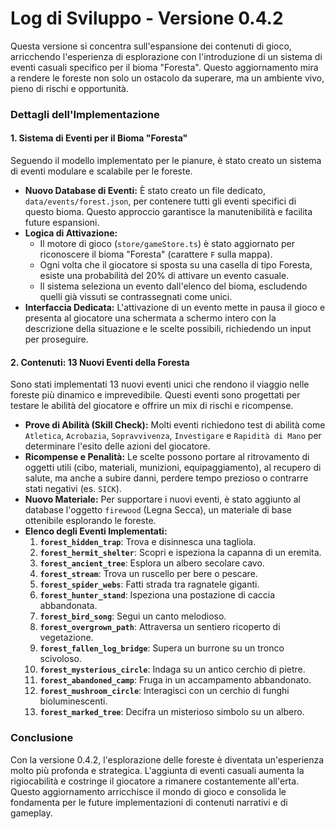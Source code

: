 # Log di Sviluppo - Versione 0.4.2

Questa versione si concentra sull'espansione dei contenuti di gioco, arricchendo l'esperienza di esplorazione con l'introduzione di un sistema di eventi casuali specifico per il bioma "Foresta". Questo aggiornamento mira a rendere le foreste non solo un ostacolo da superare, ma un ambiente vivo, pieno di rischi e opportunità.

### Dettagli dell'Implementazione

#### 1. Sistema di Eventi per il Bioma "Foresta"
Seguendo il modello implementato per le pianure, è stato creato un sistema di eventi modulare e scalabile per le foreste.

- **Nuovo Database di Eventi:** È stato creato un file dedicato, `data/events/forest.json`, per contenere tutti gli eventi specifici di questo bioma. Questo approccio garantisce la manutenibilità e facilita future espansioni.
- **Logica di Attivazione:**
  - Il motore di gioco (`store/gameStore.ts`) è stato aggiornato per riconoscere il bioma "Foresta" (carattere `F` sulla mappa).
  - Ogni volta che il giocatore si sposta su una casella di tipo Foresta, esiste una probabilità del 20% di attivare un evento casuale.
  - Il sistema seleziona un evento dall'elenco del bioma, escludendo quelli già vissuti se contrassegnati come unici.
- **Interfaccia Dedicata:** L'attivazione di un evento mette in pausa il gioco e presenta al giocatore una schermata a schermo intero con la descrizione della situazione e le scelte possibili, richiedendo un input per proseguire.

#### 2. Contenuti: 13 Nuovi Eventi della Foresta
Sono stati implementati 13 nuovi eventi unici che rendono il viaggio nelle foreste più dinamico e imprevedibile. Questi eventi sono progettati per testare le abilità del giocatore e offrire un mix di rischi e ricompense.

- **Prove di Abilità (Skill Check):** Molti eventi richiedono test di abilità come `Atletica`, `Acrobazia`, `Sopravvivenza`, `Investigare` e `Rapidità di Mano` per determinare l'esito delle azioni del giocatore.
- **Ricompense e Penalità:** Le scelte possono portare al ritrovamento di oggetti utili (cibo, materiali, munizioni, equipaggiamento), al recupero di salute, ma anche a subire danni, perdere tempo prezioso o contrarre stati negativi (es. `SICK`).
- **Nuovo Materiale:** Per supportare i nuovi eventi, è stato aggiunto al database l'oggetto `firewood` (Legna Secca), un materiale di base ottenibile esplorando le foreste.
- **Elenco degli Eventi Implementati:**
  1.  **`forest_hidden_trap`**: Trova e disinnesca una tagliola.
  2.  **`forest_hermit_shelter`**: Scopri e ispeziona la capanna di un eremita.
  3.  **`forest_ancient_tree`**: Esplora un albero secolare cavo.
  4.  **`forest_stream`**: Trova un ruscello per bere o pescare.
  5.  **`forest_spider_webs`**: Fatti strada tra ragnatele giganti.
  6.  **`forest_hunter_stand`**: Ispeziona una postazione di caccia abbandonata.
  7.  **`forest_bird_song`**: Segui un canto melodioso.
  8.  **`forest_overgrown_path`**: Attraversa un sentiero ricoperto di vegetazione.
  9.  **`forest_fallen_log_bridge`**: Supera un burrone su un tronco scivoloso.
  10. **`forest_mysterious_circle`**: Indaga su un antico cerchio di pietre.
  11. **`forest_abandoned_camp`**: Fruga in un accampamento abbandonato.
  12. **`forest_mushroom_circle`**: Interagisci con un cerchio di funghi bioluminescenti.
  13. **`forest_marked_tree`**: Decifra un misterioso simbolo su un albero.

### Conclusione
Con la versione 0.4.2, l'esplorazione delle foreste è diventata un'esperienza molto più profonda e strategica. L'aggiunta di eventi casuali aumenta la rigiocabilità e costringe il giocatore a rimanere costantemente all'erta. Questo aggiornamento arricchisce il mondo di gioco e consolida le fondamenta per le future implementazioni di contenuti narrativi e di gameplay.
